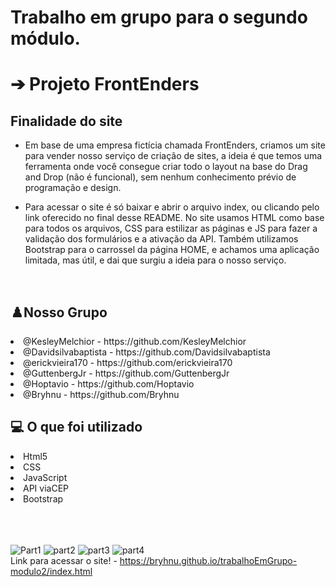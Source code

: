 # Trabalho em grupo para o segundo módulo.

<h1> ➔ Projeto FrontEnders</h1>
 
<h2>Finalidade do site</h2>

- Em base de uma empresa fictícia chamada FrontEnders, criamos um site para vender nosso serviço de criação de sites, a ideia é que temos uma ferramenta onde você consegue criar todo o layout na base do Drag and Drop (não é funcional), sem nenhum conhecimento prévio de programação e design.

- Para acessar o site é só baixar e abrir o arquivo index, ou clicando pelo link oferecido no final desse README. No site usamos HTML como base para todos os arquivos, CSS para estilizar as páginas e JS para fazer a validação dos formulários e a ativação da API. Também utilizamos Bootstrap para o carrossel da página HOME, e achamos uma aplicação limitada, mas útil, e dai que surgiu a ideia para o nosso serviço.

<br>

<h2>♟️Nosso Grupo</h2>
<li>@KesleyMelchior - https://github.com/KesleyMelchior</li>
<li>@Davidsilvabaptista - https://github.com/Davidsilvabaptista</li>
<li>@erickvieira170 - https://github.com/erickvieira170</li>
<li>@GuttenbergJr - https://github.com/GuttenbergJr</li>
<li>@Hoptavio - https://github.com/Hoptavio</li>
<li>@Bryhnu - https://github.com/Bryhnu</li>

<h2>💻 O que foi utilizado</h2>
<li>Html5</li>
<li>CSS</li>
<li>JavaScript</li>
<li>API viaCEP</li>
<li>Bootstrap</li>

<br>
<br>
<br>

![Part1](https://user-images.githubusercontent.com/114154174/204040568-7afd657f-b3ad-4ce8-ac98-c7c5a00aecc3.jpg)
![part2](https://user-images.githubusercontent.com/114154174/204040569-4ecab693-7365-4672-9490-e48a9dcab718.jpg)
![part3](https://user-images.githubusercontent.com/114154174/204040572-abaf140e-9bb3-4121-8a05-f998dfff1748.jpg)
![part4](https://user-images.githubusercontent.com/114154174/204040576-9e156163-53d8-4b2b-8ed4-e244f147a5ba.jpg)
<br>
Link para acessar o site! - https://bryhnu.github.io/trabalhoEmGrupo-modulo2/index.html 
